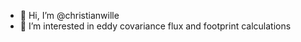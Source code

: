 - 👋 Hi, I’m @christianwille
- 👀 I’m interested in eddy covariance flux and footprint calculations

<!---
christianwille/christianwille is a ✨ special ✨ repository because its `README.md` (this file) appears on your GitHub profile.
You can click the Preview link to take a look at your changes.
--->
